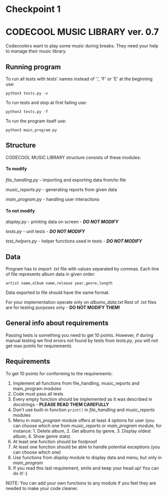 # Checkpoint 1

# CODECOOL MUSIC LIBRARY ver. 0.7

Codecoolers want to play some music during breaks. They need your help to manage their music library.

## Running program

To run all tests with tests' names instead of '.', 'F' or 'E' at the beginning use:

`python3 tests.py -v`

To run tests and stop at first failing use:

`python3 tests.py -f`

To run the program itself use:

`python3 main_program.py`



## Structure

CODECOOL MUSIC LIBRARY structure consists of these modules:

#### To modify

_file_handling.py_ - importing and exporting data from/to file

_music_reports.py_ - generating reports from given data

_main_program.py_ - handling user interactions

#### To not modify

_display.py_ - printing data on screen - ***DO NOT MODIFY***

_tests.py_ - unit tests - ***DO NOT MODIFY***

_test_helpers.py_ - helper functions used in tests - ***DO NOT MODIFY***


## Data

Program has to import .txt file with values separated by commas. Each line of file represents album data in given order:

`artist name,album name,release year,genre,length`

Data exported to file should have the same format.

For your implementation operate only on _albums_data.txt_ Rest of .txt files are for testing purposes only - **DO NOT MODIFY THEM!**


## General info about requirements

Passing tests is something you need to get 10 points. However, if during manual testing we find errors not found by tests from _tests.py_, you will not get max points for requirements.

## Requirements

To get 10 points for conforming to the requirements:

1. Implement all functions from file_handling, music_reports and main_program modules
2. Code must pass all tests
3. Every empty function should be implemented as it was described in docstrings - **PLEASE READ THEM CAREFULLY**
4. Don't use built-in function `print()` in _file_handling_ and _music_reports_ modules
5. Menu in _main_program_ module offers at least 4 options for user (you can choose which one from _music_reports_ or _main_program_ module, for instance: 1. Delete album, 2. Get albums by genre,  3. Display oldest album, 4. Show genre stats)
6. At least one function should be foolproof
7. At least one function should be able to handle potential exceptions (you can choose which one)
8. Use functions from _display_ module to display data and menu, but only in _main_program_
9. If you read this last requirement, smile and keep your head up! You can do it! :)

NOTE:
You can add your own functions to any module if you feel they are needed to make your code cleaner.
